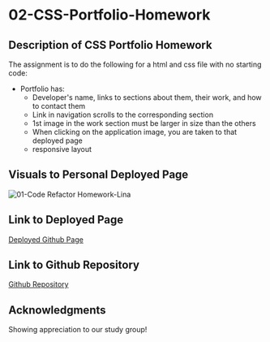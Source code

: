 # 02-CSS-Portfolio-Homework

## Description of CSS Portfolio Homework
The assignment is to do the following for a html and css file with no starting code:
* Portfolio has: 
  * Developer's name, links to sections about them, their work, and how to contact them
  * Link in navigation scrolls to the corresponding section
  * 1st image in the work section must be larger in size than the others
  * When clicking on the application image, you are taken to that deployed page
  * responsive layout

## Visuals to Personal Deployed Page
![01-Code Refactor Homework-Lina](https://user-images.githubusercontent.com/100983245/159075457-276450d3-67f7-4d1e-9322-c65be0d17e52.png)

## Link to Deployed Page
[Deployed Github Page](https://choilina16.github.io/01-Code-Refactor-Homework/)

## Link to Github Repository 
[Github Repository](https://github.com/choilina16/01-Code-Refactor-Homework) 

## Acknowledgments 
Showing appreciation to our study group! 
